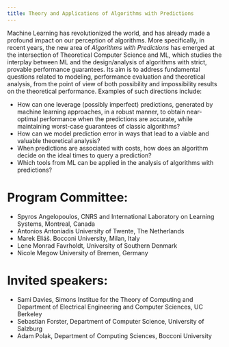 ```yaml
---
title: Theory and Applications of Algorithms with Predictions
---
```




Machine Learning has revolutionized the world, and has already made a profound impact on our perception of algorithms. More specifically, in recent years, the new 
area of _Algorithms with Predictions_ has emerged at the intersection of Theoretical Computer Science  and ML, which studies the interplay between ML and the design/analysis of algorithms with strict, provable performance guarantees. Its aim is to address fundamental questions related to modeling, performance evaluation and theoretical analysis, from the point of view of both possibility and impossibility 
results on the theoretical performance. Examples of such directions include:

* How can one leverage (possibly imperfect) predictions, generated by machine learning approaches, in a robust manner,
to obtain near-optimal performance when the predictions are accurate, while maintaining worst-case guarantees of classic algorithms?
* How can we model prediction error in ways that lead to a viable and valuable
theoretical analysis?
* When predictions are associated with costs, how does an algorithm decide on the ideal times to query a prediction?
* Which tools from ML can be applied in the analysis of algorithms with predictions?

# Program Committee:

* Spyros Angelopoulos, CNRS and International Laboratory on Learning Systems, Montreal, Canada
* Antonios Antoniadis University of Twente, The Netherlands
* Marek Eliáš. Bocconi University, Milan, Italy
* Lene Monrad Favrholdt, University of Southern Denmark
* Nicole Megow University of Bremen, Germany

# Invited speakers:

* Sami Davies, Simons Institue for the Theory of Computing and Department of Electrical Engineering and Computer Sciences, UC Berkeley
* Sebastian Forster, Department of Computer Science, University of Salzburg
* Adam Polak, Department of Computing Sciences, Bocconi University
